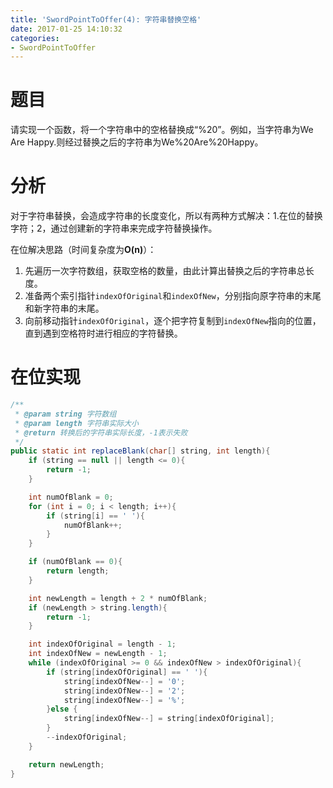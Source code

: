 ```yaml
---
title: 'SwordPointToOffer(4): 字符串替换空格'
date: 2017-01-25 14:10:32
categories:
- SwordPointToOffer
---
```


# 题目
请实现一个函数，将一个字符串中的空格替换成“%20”。例如，当字符串为We Are Happy.则经过替换之后的字符串为We%20Are%20Happy。

# 分析
对于字符串替换，会造成字符串的长度变化，所以有两种方式解决：1.在位的替换字符；2，通过创建新的字符串来完成字符替换操作。

在位解决思路（时间复杂度为**O(n)**）：
1. 先遍历一次字符数组，获取空格的数量，由此计算出替换之后的字符串总长度。
2. 准备两个索引指针`indexOfOriginal`和`indexOfNew`，分别指向原字符串的末尾和新字符串的末尾。
3. 向前移动指针`indexOfOriginal`，逐个把字符复制到`indexOfNew`指向的位置，直到遇到空格符时进行相应的字符替换。

# 在位实现
```java
/**
 * @param string 字符数组
 * @param length 字符串实际大小
 * @return 转换后的字符串实际长度，-1表示失败
 */
public static int replaceBlank(char[] string, int length){
    if (string == null || length <= 0){
        return -1;
    }

    int numOfBlank = 0;
    for (int i = 0; i < length; i++){
        if (string[i] == ' '){
            numOfBlank++;
        }
    }

    if (numOfBlank == 0){
        return length;
    }

    int newLength = length + 2 * numOfBlank;
    if (newLength > string.length){
        return -1;
    }

    int indexOfOriginal = length - 1;
    int indexOfNew = newLength - 1;
    while (indexOfOriginal >= 0 && indexOfNew > indexOfOriginal){
        if (string[indexOfOriginal] == ' '){
            string[indexOfNew--] = '0';
            string[indexOfNew--] = '2';
            string[indexOfNew--] = '%';
        }else {
            string[indexOfNew--] = string[indexOfOriginal];
        }
        --indexOfOriginal;
    }

    return newLength;
}
```